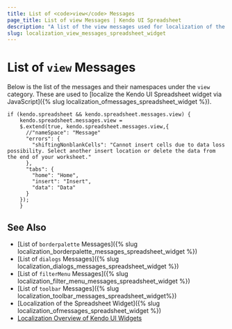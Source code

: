 ```yaml
---
title: List of <code>view</code> Messages
page_title: List of view Messages | Kendo UI Spreadsheet
description: "A list of the view messages used for localization of the Kendo UI Spreadsheet widget via JavaScript."
slug: localization_view_messages_spreadsheet_widget
---
```


# List of `view` Messages

Below is the list of the messages and their namespaces under the `view` category. These are used to [localize the Kendo UI Spreadsheet widget via JavaScript]({% slug localization_ofmessages_spreadsheet_widget %}).

    if (kendo.spreadsheet && kendo.spreadsheet.messages.view) {
        kendo.spreadsheet.messages.view =
        $.extend(true, kendo.spreadsheet.messages.view,{
          //"nameSpace": "Message"
          "errors": {
            "shiftingNonblankCells": "Cannot insert cells due to data loss possibility. Select another insert location or delete the data from the end of your worksheet."
          },
          "tabs": {
            "home": "Home",
            "insert": "Insert",
            "data": "Data"
          }
        });
        }

## See Also

* [List of `borderpalette` Messages]({% slug localization_borderpalette_messages_spreadsheet_widget %})
* [List of `dialogs` Messages]({% slug localization_dialogs_messages_spreadsheet_widget %})
* [List of `filterMenu` Messages]({% slug localization_filter_menu_messages_spreadsheet_widget %})
* [List of `toolbar` Messages]({% slug localization_toolbar_messages_spreadsheet_widget%})
* [Localization of the Spreadsheet Widget]({% slug localization_ofmessages_spreadsheet_widget %})
* [Localization Overview of Kendo UI Widgets](/framework/localization/overview)

